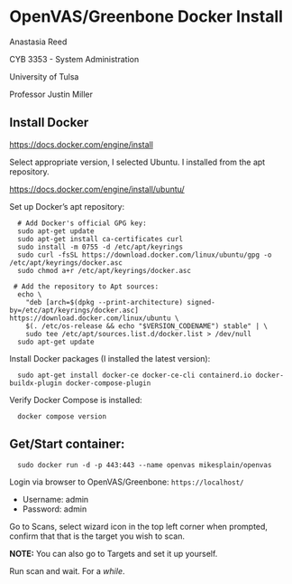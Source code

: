 # OpenVAS/Greenbone Docker Install
Anastasia Reed

CYB 3353 - System Administration

University of Tulsa

Professor Justin Miller

## Install Docker
https://docs.docker.com/engine/install

Select appropriate version, I selected Ubuntu. I installed from the apt repository.

https://docs.docker.com/engine/install/ubuntu/

Set up Docker’s apt repository:
  
      # Add Docker's official GPG key:
      sudo apt-get update
      sudo apt-get install ca-certificates curl
      sudo install -m 0755 -d /etc/apt/keyrings
      sudo curl -fsSL https://download.docker.com/linux/ubuntu/gpg -o /etc/apt/keyrings/docker.asc
      sudo chmod a+r /etc/apt/keyrings/docker.asc
      
     # Add the repository to Apt sources:
      echo \
        "deb [arch=$(dpkg --print-architecture) signed-by=/etc/apt/keyrings/docker.asc] https://download.docker.com/linux/ubuntu \
        $(. /etc/os-release && echo "$VERSION_CODENAME") stable" | \
        sudo tee /etc/apt/sources.list.d/docker.list > /dev/null
      sudo apt-get update

Install Docker packages (I installed the latest version):

      sudo apt-get install docker-ce docker-ce-cli containerd.io docker-buildx-plugin docker-compose-plugin


Verify Docker Compose is installed:

      docker compose version

## Get/Start container:

      sudo docker run -d -p 443:443 --name openvas mikesplain/openvas

Login via browser to OpenVAS/Greenbone:
`https://localhost/`
  
  - Username: admin
  - Password: admin

Go to Scans, select wizard icon in the top left corner when prompted, confirm that that is the target you wish to scan.
    
  **NOTE:** You can also go to Targets and set it up yourself.

Run scan and wait. For a *while*.
